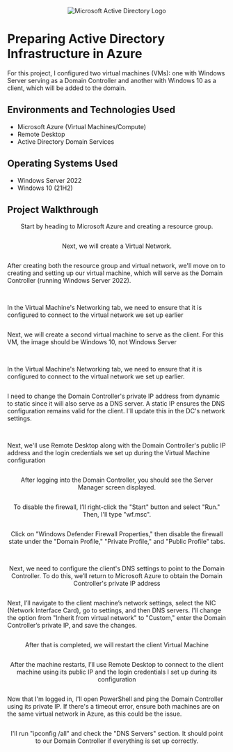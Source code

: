 <p align="center">
<img src="https://i.imgur.com/pU5A58S.png" alt="Microsoft Active Directory Logo"/>
</p>

<h1>Preparing Active Directory Infrastructure in Azure </h1>
For this project, I configured two virtual machines (VMs): one with Windows Server serving as a Domain Controller and another with Windows 10 as a client, which will be added to the domain.<br />



<h2>Environments and Technologies Used</h2>

- Microsoft Azure (Virtual Machines/Compute)
- Remote Desktop
- Active Directory Domain Services


<h2>Operating Systems Used</h2>

- Windows Server 2022
- Windows 10 (21H2)


<h2>Project Walkthrough</h2>


<p align="center">
Start by heading to Microsoft Azure and creating a resource group.
</p>

<img src="https://i.ibb.co/gFhP6NQW/Screenshot-3-3-2025-105941-portal-azure-com.jpg" alt=""/>
<p align="center">
Next, we will create a Virtual Network.
</p>

<img src="https://i.ibb.co/qY0d7yF2/Screenshot-3-3-2025-11353-portal-azure-com.jpg" alt=""/>

<p>
After creating both the resource group and virtual network, we'll move on to creating and setting up our virtual machine, which will serve as the Domain Controller (running Windows Server 2022).
</p>

<img src="https://i.ibb.co/wrRnhRxB/Screenshot-3-3-2025-111112-portal-azure-com.jpg" alt=""/>

<img src="https://i.ibb.co/9mmktzdw/Screenshot-3-3-2025-111353-portal-azure-com.jpg" alt=""/>

<br />

</p>In the Virtual Machine's Networking tab, we need to ensure that it is configured to connect to the virtual network we set up earlier </p>

<img src="https://i.ibb.co/DfKMgBJP/Screenshot-3-3-2025-111539-portal-azure-com.jpg" alt=""/>

<p>Next, we will create a second virtual machine to serve as the client. For this VM, the image should be Windows 10, not Windows Server</p>

<img src="https://i.ibb.co/SDfZ921R/Screenshot-3-3-2025-112823-portal-azure-com.jpg" alt=""/>

<img src="https://i.ibb.co/7tHJ4p2b/Screenshot-3-3-2025-112939-portal-azure-com.jpg" alt=""/>

<p>In the Virtual Machine's Networking tab, we need to ensure that it is configured to connect to the virtual network we set up earlier.</p>

<img src="https://i.ibb.co/7JG7Zp31/Screenshot-3-3-2025-113018-portal-azure-com.jpg" alt=""/>

<p>I need to change the Domain Controller's private IP address from dynamic to static since it will also serve as a DNS server. A static IP ensures the DNS configuration remains valid for the client. I'll update this in the DC's network settings.</p>

<img src="https://i.ibb.co/nq4kj1gW/Screenshot-3-3-2025-114045-portal-azure-com.jpg" alt=""/>
<img src="https://i.ibb.co/Q7jnMj1p/Screenshot-3-3-2025-114247-portal-azure-com.jpg" alt=""/>

<p>Next, we'll use Remote Desktop along with the Domain Controller's public IP address and the login credentials we set up during the Virtual Machine configuration</p>

<img src="https://i.ibb.co/TxmxtM6j/Screenshot-2025-03-03-114924.png" alt=""/>

<p align="center">
After logging into the Domain Controller, you should see the Server Manager screen displayed.
</p>

<img src="https://i.ibb.co/1t620tnm/Screenshot-2025-03-03-115311.png" alt=""/>

<p align="center">
To disable the firewall, I’ll right-click the "Start" button and select "Run." Then, I'll type "wf.msc".
</p>

<img src="https://i.ibb.co/N2BzzD6z/Screenshot-2025-03-03-115530.png" alt=""/>

<p align="center">
Click on "Windows Defender Firewall Properties," then disable the firewall state under the "Domain Profile," "Private Profile," and "Public Profile" tabs.
</p>

<img src="https://i.ibb.co/Q7P8sNM0/Screenshot-2025-03-03-115748.png" alt=""/>
<img src="https://i.ibb.co/xTTpJm3/Screenshot-2025-03-03-115935.png" alt=""/>

<p align="center">
Next, we need to configure the client's DNS settings to point to the Domain Controller. To do this, we’ll return to Microsoft Azure to obtain the Domain Controller's private IP address</p>

<img src="https://i.ibb.co/k63vzZ70/Screenshot-2025-03-03-120122.png" alt=""/>

<p>Next, I’ll navigate to the client machine’s network settings, select the NIC (Network Interface Card), go to settings, and then DNS servers. I'll change the option from "Inherit from virtual network" to "Custom," enter the Domain Controller’s private IP, and save the changes.</p>

<img src="https://i.ibb.co/MFMt3Xj/Screenshot-2025-03-03-120418.png" alt=""/>

<p align="center">
After that is completed, we will restart the client Virtual Machine</p>

<img src="https://i.ibb.co/bMBLXHgr/Screenshot-2025-03-03-120629.png" alt=""/>

<p align="center">
After the machine restarts, I’ll use Remote Desktop to connect to the client machine using its public IP and the login credentials I set up during its configuration
</p>

<img src="https://i.ibb.co/HpxH9KBc/Screenshot-2025-03-03-121802.png" alt=""/>

<p>Now that I'm logged in, I'll open PowerShell and ping the Domain Controller using its private IP. If there's a timeout error, ensure both machines are on the same virtual network in Azure, as this could be the issue.</p>

<img src="https://i.ibb.co/ynzX4XcD/Screenshot-2025-03-03-123309.png" alt=""/>

<p align="center">
I'll run "ipconfig /all" and check the "DNS Servers" section. It should point to our Domain Controller if everything is set up correctly.
</p>

<img src="https://i.ibb.co/W4sQ497z/Screenshot-2025-03-03-123350.png" alt=""/>


